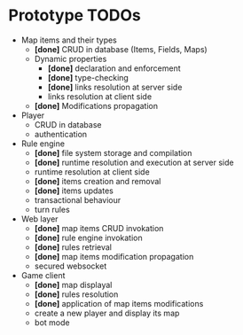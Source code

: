 # Prototype TODOs

- Map items and their types
    - **[done]** CRUD in database (Items, Fields, Maps)
    - Dynamic properties
        - **[done]** declaration and enforcement 
        - **[done]** type-checking
        - **[done]** links resolution at server side
        - links resolution at client side
    - **[done]** Modifications propagation
- Player
    - CRUD in database
    - authentication
- Rule engine 
    - **[done]** file system storage and compilation
    - **[done]** runtime resolution and execution at server side
    - runtime resolution at client side
    - **[done]** items creation and removal
    - **[done]** items updates
    - transactional behaviour
    - turn rules
- Web layer
    - **[done]** map items CRUD invokation
    - **[done]** rule engine invokation
    - **[done]** rules retrieval
    - **[done]** map items modification propagation
    - secured websocket
- Game client
    - **[done]** map displayal
    - **[done]** rules resolution
    - **[done]** application of map items modifications 
    - create a new player and display its map
    - bot mode